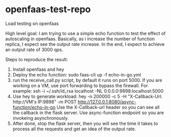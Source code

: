 # openfaas-test-repo
Load testing on openfaas

High level goal: I am trying to use a simple echo function to test the effect of autoscaling in openfaas. Basically, as i 
increase the number of function replica, I expect see the output rate increase. In the end, I expect to achieve an output rate
of 3000 qps.

Steps to reproduce the result:
1. Install openfaas and hey
2. Deploy the echo function: sudo faas-cli up -f echo-in-go.yml
3. run the receive_call.py script, by default it runs on port 5000. If you are working on a VM, use port forwarding to bypass
the firewall. For example: ssh -i ~/.ssh/id_rsa localhost -NL 0.0.0.0:9898:localhost:5000
4. Use hey to generate workload: 
hey -n 200000 -c 5  -H "X-Callback-Url: http://VM's IP:9898" -m POST http://127.0.0.1:8080/async-function/echo-in-go
Use the X-Callback-url header so you can see all the callback in the flask server. 
Use async-function endpoint so you are invokeing asynchronously. 
5. After done, stop the flask server, then you will see the time it takes to process all the requests and get an idea of the 
output rate. 
